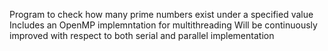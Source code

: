 Program to check how many prime numbers exist under a specified value 
Includes an OpenMP implemntation for multithreading 
Will be continuously improved with respect to both serial and parallel implementation
